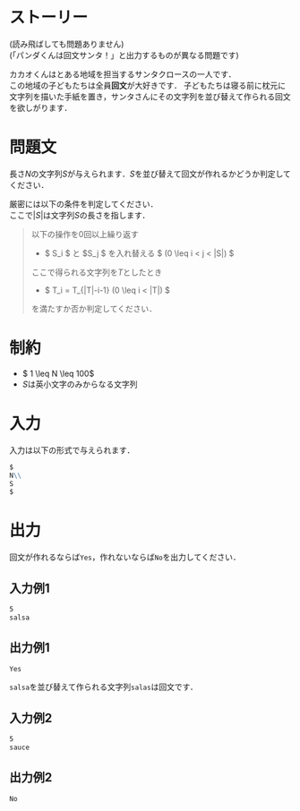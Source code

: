 # ストーリー
(読み飛ばしても問題ありません)  
(「パンダくんは回文サンタ！」と出力するものが異なる問題です)

カカオくんはとある地域を担当するサンタクロースの一人です．    
この地域の子どもたちは全員**回文**が大好きです．
子どもたちは寝る前に枕元に文字列を描いた手紙を置き，サンタさんにその文字列を並び替えて作られる回文を欲しがります．

# 問題文
長さ$N$の文字列$S$が与えられます．$S$を並び替えて回文が作れるかどうか判定してください．

厳密には以下の条件を判定してください．  
ここで$|S|$は文字列$S$の長さを指します．   
> 以下の操作を0回以上繰り返す
> - $ S_i $ と $S_j $ を入れ替える $ (0 \leq i < j < |S|) $  
> 
> ここで得られる文字列を$T$としたとき
> - $ T_i = T_{|T|-i-1} (0 \leq i < |T|) $
> 
> を満たすか否か判定してください．
# 制約
- $ 1 \leq N \leq 100$
- $S$は英小文字のみからなる文字列

# 入力
入力は以下の形式で与えられます．
```md
$
N\\
S
$
```

# 出力
回文が作れるならば```Yes```，作れないならば```No```を出力してください．
## 入力例1
```md
5  
salsa
```

## 出力例1
```md
Yes
```
```salsa```を並び替えて作られる文字列```salas```は回文です．
## 入力例2
```md
5  
sauce
```

## 出力例2
```md
No
```